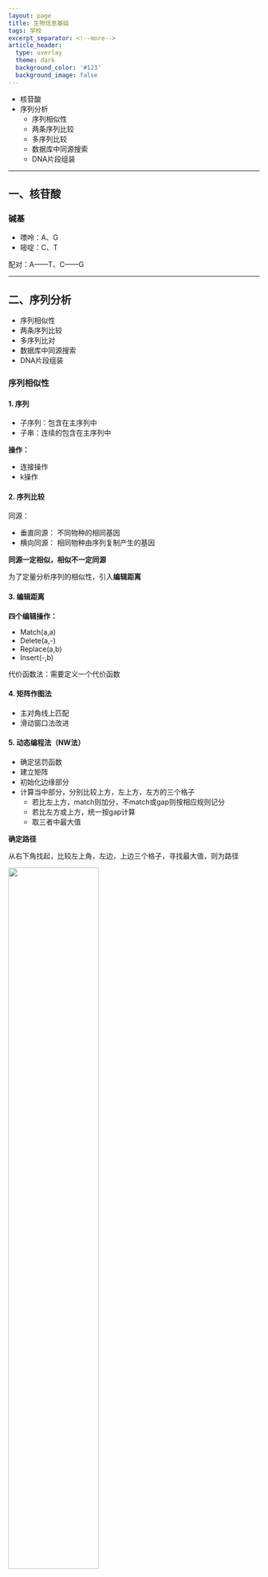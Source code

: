 ```yaml
---
layout: page
title: 生物信息基础
tags: 学校
excerpt_separator: <!--more-->
article_header:
  type: overlay
  theme: dark
  background_color: '#123'
  background_image: false
---
```


<!--more-->

- 核苷酸
- 序列分析
	- 序列相似性
	- 两条序列比较
	- 多序列比较
	- 数据库中同源搜索
	- DNA片段组装

***

## 一、核苷酸

### 碱基

- 嘌呤：A、G
- 嘧啶：C、T

配对：A——T、C——G

***

## 二、序列分析

- 序列相似性
- 两条序列比较
- 多序列比对
- 数据库中同源搜索
- DNA片段组装

### 序列相似性

#### 1. 序列

- 子序列：包含在主序列中
- 子串：连续的包含在主序列中

**操作：**
- 连接操作
- k操作

#### 2. 序列比较

同源：

- 垂直同源： 不同物种的相同基因
- 横向同源： 相同物种由序列复制产生的基因

**同源一定相似，相似不一定同源**

为了定量分析序列的相似性，引入**编辑距离**

#### 3. 编辑距离

**四个编辑操作：**

- Match(a,a)
- Delete(a,-)
- Replace(a,b)
- Insert(-,b)

代价函数法：需要定义一个代价函数

#### 4. 矩阵作图法

- 主对角线上匹配
- 滑动窗口法改进

#### 5. 动态编程法（NW法）

- 确定惩罚函数
- 建立矩阵
- 初始化边缘部分
- 计算当中部分，分别比较上方，左上方，左方的三个格子
	- 若比左上方，match则加分，不match或gap则按相应规则记分
	- 若比左方或上方，统一按gap计算
	- 取三者中最大值

**确定路径**

从右下角找起，比较左上角，左边，上边三个格子，寻找最大值，则为路径

<img src="/images/Bioinfo/NW.png" width="60%"/>

图片来源于 [^source]

[^source]: This picture is from [Teaching - Needleman-Wunsch : global, linear gap cost](http://rna.informatik.uni-freiburg.de/Teaching/index.jsp?toolName=Needleman-Wunsch#)

***

### 多序列比对

- 多序列比对的提出
- 多序列比对的方法

#### 多序列比对的提出

**多条序列比对对于研究分子结构、功能及进化关系更为有用**

定义：有k个序列$$s_1,s_2,s_3,...,s_k$$，每个序列由同一个字母表中的字符组成，通过插入字符操作，使得各序列达到一样的长度，从而形成这些序列的多重比对。

目标：

- 发现多个序列的共性
- 发现与结构和功能相关的保守序列片段
- 推测各个序列的进化历史

##### 打分函数

打分函数具有k个变量，可用一个k维数组表示

**SP模型(Sum-of-Pairs)**

针对每一列的字符打分，两两比较，将结果求和

> 比对时可能出现两个空位字符的比对，因此要增加对两个空位比对的打分
> 而在分析这两条序列时，可以同时去掉这些空位，称为多重序列比对在两条特定序列上的投影

最后将每一列的结果相加


#### 多条序列比对的方法

- 精确比对
	- 多重序列比对的动态规划算法
- 渐进比对
	- 星型比对
	- 树形比对

##### 多重比对的动态规划算法

对于三条序列的比对，每种比对可以用三维晶体的一条路径表示，路径起点为左上后，重点为右下前

在三维情况下，考虑7个节点

在二维情况下，考虑3个节点

在k维情况下，考虑$$2^k-1$$个节点

$$N$$为序列长度，$$k$$为序列条数

算法复杂度为$$O(2^kN^k)$$

##### 多重比对的渐进方法

基本过程：

- 把多重序列比对转化为两两序列比对
- 再将两两比对聚合起来，最终形成完整的多序列比对

**星型比对**

1. 选定一个核心序列
2. 把多重比对转化为k个两两比对
3. 聚合

**树形比对**

1. 两两比对得到相似性矩阵
2. 利用相似性矩阵，构建指导树
3. 从最接近的序列出发，聚合

***

### 在数据库中进行序列同源搜索

两种常用方法：BLAST和FASTA

#### BLAST搜索算法

1. 利用滑动窗口将查询序列分解为定长的“单词”串(默认长度为4)
2. 舍弃那些由最常见的残基组成的“单词”串，在数据库中精确匹配剩余“单词”串
3. 对匹配上的单词串，逐步向两端延伸该匹配，直到得分低于某个阈值为止

#### FASTA算法

1. 用滑动窗口将查询序列分隔成“单词”串
2. 为查询序列建立一个表格，记录下各个“单词”串在序列中出现的位置
3. 对目标序列建立另一个表格，用于比较目标序列与查询序列中各残基的位置
4. 从第二个表中发现有很多距离为3的位置，这表明:如果对目标序列偏移3个位置，则可得到一个较好的比对.


